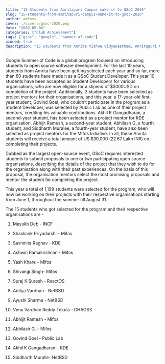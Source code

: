 ```yaml
---
title: "15 Students from Amritapuri Campus make it to GSoC 2020"
slug: "15-students-from-amritapuri-campus-make-it-to-gsoc-2020"
author: amfoss
cover: ./covers/gsoc-2020.png
date: "2020-05-04"
categories: ["Club Achievement"]
tags: ["gsoc", "google", "summer-of-code"]
pinned: true
description: "15 Students from Amrita Vishwa Vidyapeetham, Amritapuri Campus selected for Google Summer of Code 2020 Program."
---
```


Google Summer of Code is a global program focused on introducing students to open source software development. For the last 10 years, students from Amrita have been getting selected each year and so far, more than 60 students have made it as a GSoC Student Developer. This year 10 students have been accepted as Student Developers for various organisations, who are now eligible for a stipend of $3000USD on completion of the project. Additionally, 3 students have been selected as project mentors for their organisations, and this year, a 17-year-old first-year student, Govind Goel, who couldn’t participate in the program as a Student Developer, was selected by Public Lab as one of their project mentors, crediting his valuable contributions. Akhil K Gangadharan, a second-year student, has been selected as a project mentor for KDE organisation. Abhijit Ramesh, a second-year student, Abhilash G, a fourth student, and Siddharth Muralee, a fourth-year student, have also been selected as project mentors for the Mifos Initiative. In all, these Amrita students will receive a total amount of US $30,000 (22.67 Lakh INR) on completing their projects.

Dubbed as the largest open-source event, GSoC requires interested students to submit proposals to one or two participating open source organisations, describing the details of the project that they wish to do for the organisation along with their past experiences. On the basis of this proposal, the organisation mentors select the most promising proposals and mentor the student for completing the project.

This year a total of 1,199 students were selected for the program, who will now be working on their projects with their respective organisations starting from June 1, throughout the summer till August 31.

The 15 students who got selected for the program and their respective organisations are -

1. Mayukh Deb - INCF

2. Shashank Priyadarshi - Mifos

3. Sashmita Raghav - KDE

4. Ashwin Ramakrishnan - Mifos

5. Yash Khare - Mifos

6. Shivangi Singh- Mifos

7. Suraj K Suresh - ReactOS

8. Aditya Vardhan - NetBSD

9. Ayushi Sharma - NetBSD

10. Venu Vardhan Reddy Tekula - CHAOSS

11. Abhijit Ramesh - Mifos

12. Abhilash G. - Mifos

13. Govind Goel - Public Lab 

14. Akhil K Gangadharan - KDE

15. Siddharth Muralle- NetBSD
